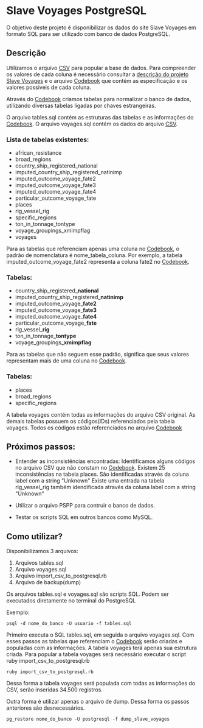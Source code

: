 # Slave Voyages PostgreSQL
O objetivo deste projeto é disponibilizar os dados do site Slave Voyages em formato SQL para ser utilizado com banco de dados PostgreSQL.

## Descrição
Utilizamos o arquivo [CSV](https://www.slavevoyages.org/documents/download/tastdb-2010.csv) para popular a base de dados. 
Para compreender os valores de cada coluna é necessário consultar a [descrição do projeto Slave Voyages](https://www.slavevoyages.org/voyage/about#methodology/introduction/0/pt/) e  o arquivo [Codebook](https://www.slavevoyages.org/documents/download/Codebook2013_5-3_final.pdf) que contém as especificação e os valores possiveis de cada coluna.

Através do [Codebook](https://www.slavevoyages.org/documents/download/Codebook2013_5-3_final.pdf) criamos tabelas para normalizar o banco de dados, utilizando diversas tabelas ligadas por chaves estrangeiras. 

O arquivo tables.sql contém as estruturas das tabelas e as informações do [Codebook](https://www.slavevoyages.org/documents/download/Codebook2013_5-3_final.pdf). O arquivo voyages.sql contém os dados do arquivo [CSV](https://www.slavevoyages.org/documents/download/tastdb-2010.csv).

### Lista de tabelas existentes:

- african_resistance
- broad_regions
- country_ship_registered_national
- imputed_country_ship_registered_natinimp
- imputed_outcome_voyage_fate2
- imputed_outcome_voyage_fate3
- imputed_outcome_voyage_fate4
- particular_outcome_voyage_fate
- places
- rig_vessel_rig
- specific_regions
- ton_in_tonnage_tontype
- voyage_groupings_xmimpflag
- voyages

Para as tabelas que referenciam apenas uma coluna no [Codebook](https://www.slavevoyages.org/documents/download/Codebook2013_5-3_final.pdf), o padrão de nomenclatura é nome_tabela_coluna.
Por exemplo, a tabela imputed_outcome_voyage_fate2 representa a coluna fate2 no [Codebook](https://www.slavevoyages.org/documents/download/Codebook2013_5-3_final.pdf).

### Tabelas:

- country_ship_registered_**national**
- imputed_country_ship_registered_**natinimp**
- imputed_outcome_voyage_**fate2**
- imputed_outcome_voyage_**fate3**
- imputed_outcome_voyage_**fate4**
- particular_outcome_voyage_**fate**
- rig_vessel_**rig**
- ton_in_tonnage_**tontype**
- voyage_groupings_**xmimpflag**

Para as tabelas que não seguem esse padrão, significa que seus valores representam mais de uma coluna no [Codebook](https://www.slavevoyages.org/documents/download/Codebook2013_5-3_final.pdf).

### Tabelas: 

- places
- broad_regions
- specific_regions

A tabela voyages contém todas as informações do arquivo CSV original.
As demais tabelas possuem os códigos(IDs) referenciados pela tabela voyages. 
Todos os códigos estão referenciados no arquivo [Codebook](https://www.slavevoyages.org/documents/download/Codebook2013_5-3_final.pdf)

## Próximos passos:

- Entender as inconsistências encontradas:
Identificamos alguns códigos no arquivo CSV que não constam no [Codebook](https://www.slavevoyages.org/documents/download/Codebook2013_5-3_final.pdf).
Existem 25 inconsistências na tabela places. São identificadas através da coluna label com a string "Unknown"
Existe uma entrada na tabela rig_vessel_rig também idendificada através da coluna label com a string "Unknown"

- Utilizar o arquivo PSPP para contruir o banco de dados.
- Testar os scripts SQL em outros bancos como MySQL.

## Como utilizar?

Disponibilizamos 3 arquivos:

1. Arquivos tables.sql
2. Arquivo voyages.sql
3. Arquivo import_csv_to_postgresql.rb
4. Arquivo de backup(dump)

Os arquivos tables.sql e voyages.sql são scripts SQL.
Podem ser executados diretamente no terminal do PostgreSQL

Exemplo:

`psql -d nome_do_banco -U usuario -f tables.sql`

Primeiro executa o SQL tables.sql, em seguida o arquivo voyages.sql.
Com esses passos as tabelas que referenciam o [Codebook](https://www.slavevoyages.org/documents/download/Codebook2013_5-3_final.pdf) serão criadas e populadas com as informações.
A tabela voyages terá apenas sua estrutura criada. 
Para popular a tabela voyages será necessário executar o script ruby import_csv_to_postgresql.rb

```ruby import_csv_to_postgresql.rb```

Dessa forma a tabela voyages será populada com todas as informações do CSV, serão inseridas 34.500 registros.

Outra forma é utilizar apenas o arquivo de dump. Dessa forma os passos anteriores são desnecessários.

```pg_restore nome_do_banco -U postgresql -f dump_slave_voyages```
